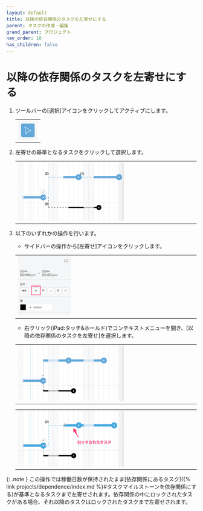 ```yaml
---
layout: default
title: 以降の依存関係のタスクを左寄せにする
parent: タスクの作成・編集
grand_parent: プロジェクト
nav_order: 10
has_children: false
---
```


# 以降の依存関係のタスクを左寄せにする

1. ツールバーの[選択]アイコンをクリックしてアクティブにします。

   <table><tr><td>
   <img src="../../assets/images/activetool-selection.png" width="52px">
   </td></tr></table>

2. 左寄せの基準となるタスクをクリックして選択します。

   <table><tr><td>
   <img src="../../assets/images/projects/task/align-left-task/1.png" width="60%">
   </td></tr></table>

3. 以下のいずれかの操作を行います。
    - サイドバーの操作から[左寄せ]アイコンをクリックします。

   <table><tr><td>
   <img src="../../assets/images/projects/task/align-left-task/2.png" width="30%">
   </td></tr></table>

    - 右クリック(iPad:タッチ&ホールド)でコンテキストメニューを開き、[以降の依存関係のタスクを左寄せ]を選択します。

   <table><tr><td>
   <img src="../../assets/images/projects/task/align-left-task/3.png" width="60%">
   </td></tr></table>

   <table><tr><td>
   <img src="../../assets/images/projects/task/align-left-task/4.png" width="60%">
   </td></tr></table>

{: .note }
この操作では稼働日数が保持されたまま[依存関係にあるタスク]({% link projects/dependence/index.md %}#タスクマイルストーンを依存関係にする)が基準となるタスクまで左寄せされます。依存関係の中にロックされたタスクがある場合、それ以降のタスクはロックされたタスクまで左寄せされます。
